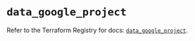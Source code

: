 # `data_google_project`

Refer to the Terraform Registry for docs: [`data_google_project`](https://registry.terraform.io/providers/hashicorp/google/5.39.1/docs/data-sources/project).
